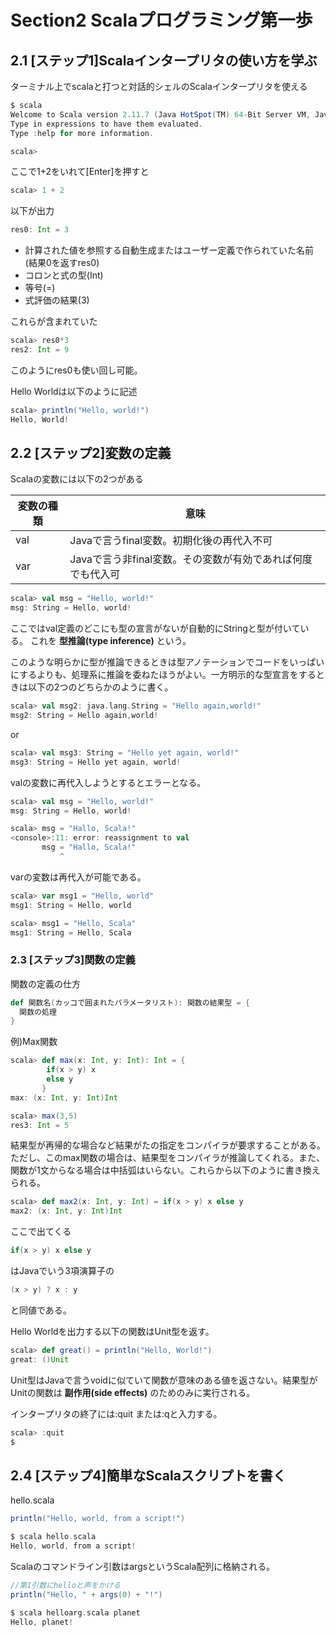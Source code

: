 # Section2 Scalaプログラミング第一歩

## 2.1 [ステップ1]Scalaインタープリタの使い方を学ぶ
ターミナル上でscalaと打つと対話的シェルのScalaインタープリタを使える

```Scala
$ scala
Welcome to Scala version 2.11.7 (Java HotSpot(TM) 64-Bit Server VM, Java 1.8.0_65).
Type in expressions to have them evaluated.
Type :help for more information.

scala>
```

ここで1+2をいれて[Enter]を押すと

```Scala
scala> 1 + 2
```

以下が出力
```Scala
res0: Int = 3
```

* 計算された値を参照する自動生成またはユーザー定義で作られていた名前(結果0を返すres0)
* コロンと式の型(Int)
* 等号(=)
* 式評価の結果(3)

これらが含まれていた

```Scala
scala> res0*3
res2: Int = 9
```
このようにres0も使い回し可能。

Hello Worldは以下のように記述
```Scala
scala> println("Hello, world!")
Hello, World!
```

## 2.2 [ステップ2]変数の定義
Scalaの変数には以下の2つがある

|変数の種類|意味|
|-|-|
|val|Javaで言うfinal変数。初期化後の再代入不可|
|var|Javaで言う非final変数。その変数が有効であれば何度でも代入可|


```Scala
scala> val msg = "Hello, world!"
msg: String = Hello, world!
```
ここではval定義のどこにも型の宣言がないが自動的にStringと型が付いている。
これを **型推論(type inference)** という。

このような明らかに型が推論できるときは型アノテーションでコードをいっぱいにするよりも、処理系に推論を委ねたほうがよい。一方明示的な型宣言をするときは以下の2つのどちらかのように書く。

```Scala
scala> val msg2: java.lang.String = "Hello again,world!"
msg2: String = Hello again,world!
```
or
```Scala
scala> val msg3: String = "Hello yet again, world!"
msg3: String = Hello yet again, world!
```


valの変数に再代入しようとするとエラーとなる。
```Scala
scala> val msg = "Hello, world!"
msg: String = Hello, world!

scala> msg = "Hallo, Scala!"
<console>:11: error: reassignment to val
       msg = "Hallo, Scala!"
           ^
```

varの変数は再代入が可能である。
```Scala
scala> var msg1 = "Hello, world"
msg1: String = Hello, world

scala> msg1 = "Hello, Scala"
msg1: String = Hello, Scala
```

### 2.3 [ステップ3]関数の定義
関数の定義の仕方
```Scala
def 関数名(カッコで囲まれたパラメータリスト): 関数の結果型 = {
  関数の処理
}
```

例)Max関数
```Scala
scala> def max(x: Int, y: Int): Int = {
        if(x > y) x
        else y
       }
max: (x: Int, y: Int)Int

scala> max(3,5)
res3: Int = 5
```

結果型が再帰的な場合など結果がたの指定をコンパイラが要求することがある。ただし、このmax関数の場合は、結果型をコンパイラが推論してくれる。また、関数が1文からなる場合は中括弧はいらない。これらから以下のように書き換えられる。

```Scala
scala> def max2(x: Int, y: Int) = if(x > y) x else y
max2: (x: Int, y: Int)Int
```

ここで出てくる

```Scala
if(x > y) x else y
```

はJavaでいう3項演算子の

```Scala
(x > y) ? x : y
```
と同値である。


Hello Worldを出力する以下の関数はUnit型を返す。
```Scala
scala> def great() = println("Hello, World!")
great: ()Unit
```

Unit型はJavaで言うvoidに似ていて関数が意味のある値を返さない。結果型がUnitの関数は **副作用(side effects)** のためのみに実行される。

インタープリタの終了には:quit または:qと入力する。
```Scala
scala> :quit
$
```

## 2.4 [ステップ4]簡単なScalaスクリプトを書く
hello.scala

```Scala
println("Hello, world, from a script!")
```

```Scala
$ scala hello.scala
Hello, world, from a script!
```

Scalaのコマンドライン引数はargsというScala配列に格納される。
```Scala
//第1引数にhelloと声をかける
println("Hello, " + args(0) + "!")
```

```Scala
$ scala helloarg.scala planet
Hello, planet!
```
